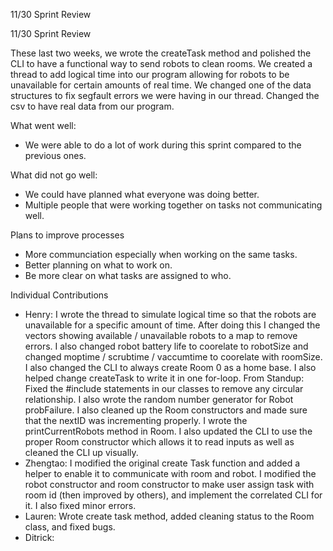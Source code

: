 11/30 Sprint Review

11/30 Sprint Review

These last two weeks, we wrote the createTask method and polished the CLI to have a functional way to send robots to clean rooms. We created a thread to add logical time into our program allowing for robots to be unavailable for certain amounts of real time. We changed one of the data structures to fix segfault errors we were having in our thread. Changed the csv to have real data from our program.

What went well:
  - We were able to do a lot of work during this sprint compared to the previous ones.

What did not go well:
  - We could have planned what everyone was doing better.
  - Multiple people that were working together on tasks not communicating well.
    
Plans to improve processes
  - More communciation especially when working on the same tasks.
  - Better planning on what to work on.
  - Be more clear on what tasks are assigned to who.

Individual Contributions
  - Henry:
    I wrote the thread to simulate logical time so that the robots are unavailable for a specific amount of time. After doing this I changed the vectors showing available / unavailable robots to a map to remove errors. I also changed robot battery life to coorelate to robotSize and changed moptime / scrubtime / vaccumtime to coorelate with roomSize. I also changed the CLI to always create Room 0 as a home base. I also helped change createTask to write it in one for-loop. 
    From Standup: Fixed the #include statements in our classes to remove any circular relationship. I also wrote the random number generator for Robot probFailure. I also cleaned up the Room constructors and made sure that the nextID was incrementing properly. I wrote the printCurrentRobots method in Room. I also updated the CLI to use the proper Room constructor which allows it to read inputs as well as cleaned the CLI up visually.
  - Zhengtao: I modified the original create Task function and added a helper to enable it to communicate with room and robot. I modified the robot constructor and room constructor to make user assign task with room id (then improved by others), and implement the correlated CLI for it. I also fixed minor errors.
  - Lauren: Wrote create task method, added cleaning status to the Room class, and fixed bugs.
  - Ditrick: 
